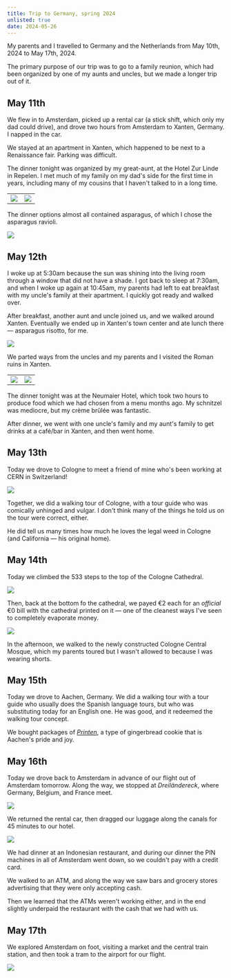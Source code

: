 ```yaml
---
title: Trip to Germany, spring 2024
unlisted: true
date: 2024-05-26
---
```


My parents and I travelled to Germany and the Netherlands from May 10th, 2024 to May 17th, 2024.

The primary purpose of our trip was to go to a family reunion, which had been organized by one of my aunts and uncles, but we made a longer trip out of it.

## May 11th

We flew in to Amsterdam, picked up a rental car (a stick shift, which only my dad could drive), and drove two hours from Amsterdam to Xanten, Germany. I napped in the car.

We stayed at an apartment in Xanten, which happened to be next to a Renaissance fair. Parking was difficult.

The dinner tonight was organized by my great-aunt, at the Hotel Zur Linde in Repelen. I met much of my family on my dad's side for the first time in years, including many of my cousins that I haven't talked to in a long time.

| | |
| --- | --- |
| ![](/posts/xanten/dinner1.jpg) | ![](/posts/xanten/dinner2.jpg) |

The dinner options almost all contained asparagus, of which I chose the asparagus ravioli.

![](/posts/xanten/ravioli.jpg)

## May 12th

I woke up at 5:30am because the sun was shining into the living room through a window that did not have a shade. I got back to sleep at 7:30am, and when I woke up again at 10:45am, my parents had left to eat breakfast with my uncle's family at their apartment. I quickly got ready and walked over.

After breakfast, another aunt and uncle joined us, and we walked around Xanten. Eventually we ended up in Xanten's town center and ate lunch there — asparagus risotto, for me.

![](/posts/xanten/brothers.jpg)

We parted ways from the uncles and my parents and I visited the Roman ruins in Xanten.

| | |
| --- | --- |
| ![](/posts/xanten/arena.jpg) | ![](/posts/xanten/columns.jpg) |

The dinner tonight was at the Neumaier Hotel, which took two hours to produce food which we had chosen from a menu months ago. My schnitzel was mediocre, but my crème brûlée was fantastic.

After dinner, we went with one uncle's family and my aunt's family to get drinks at a café/bar in Xanten, and then went home.

## May 13th

Today we drove to Cologne to meet a friend of mine who's been working at CERN in Switzerland!

![](/posts/xanten/pizza.jpg)

Together, we did a walking tour of Cologne, with a tour guide who was comically unhinged and vulgar. I don't think many of the things he told us on the tour were correct, either.

He did tell us many times how much he loves the legal weed in Cologne (and California — his original home).

## May 14th

Today we climbed the 533 steps to the top of the Cologne Cathedral.

![](/posts/xanten/cathedral-view.jpg)

Then, back at the bottom fo the cathedral, we payed €2 each for an _official_ €0 bill with the cathedral printed on it — one of the cleanest ways I've seen to completely evaporate money.

![](/posts/xanten/zero.jpg)

In the afternoon, we walked to the newly constructed Cologne Central Mosque, which my parents toured but I wasn't allowed to because I was wearing shorts.

## May 15th

Today we drove to Aachen, Germany. We did a walking tour with a tour guide who usually does the Spanish language tours, but who was substituting today for an English one. He was good, and it redeemed the walking tour concept.

We bought packages of [_Printen_](https://en.wikipedia.org/wiki/Aachener_Printen), a type of gingerbread cookie that is Aachen's pride and joy.

## May 16th

Today we drove back to Amsterdam in advance of our flight out of Amsterdam tomorrow. Along the way, we stopped at _Dreiländereck_, where Germany, Belgium, and France meet.

![](/posts/xanten/dreilandereck.jpg)

We returned the rental car, then dragged our luggage along the canals for 45 minutes to our hotel.

![](/posts/xanten/canal.jpg)

We had dinner at an Indonesian restaurant, and during our dinner the PIN machines in all of Amsterdam went down, so we couldn't pay with a credit card.

We walked to an ATM, and along the way we saw bars and grocery stores advertising that they were only accepting cash.

Then we learned that the ATMs weren't working either, and in the end slightly underpaid the restaurant with the cash that we had with us.

## May 17th

We explored Amsterdam on foot, visiting a market and the central train station, and then took a tram to the airport for our flight.

![](/posts/xanten/houseboat.jpg)
